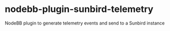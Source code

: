 # nodebb-plugin-sunbird-telemetry
NodeBB plugin to generate telemetry events and send to a Sunbird instance
